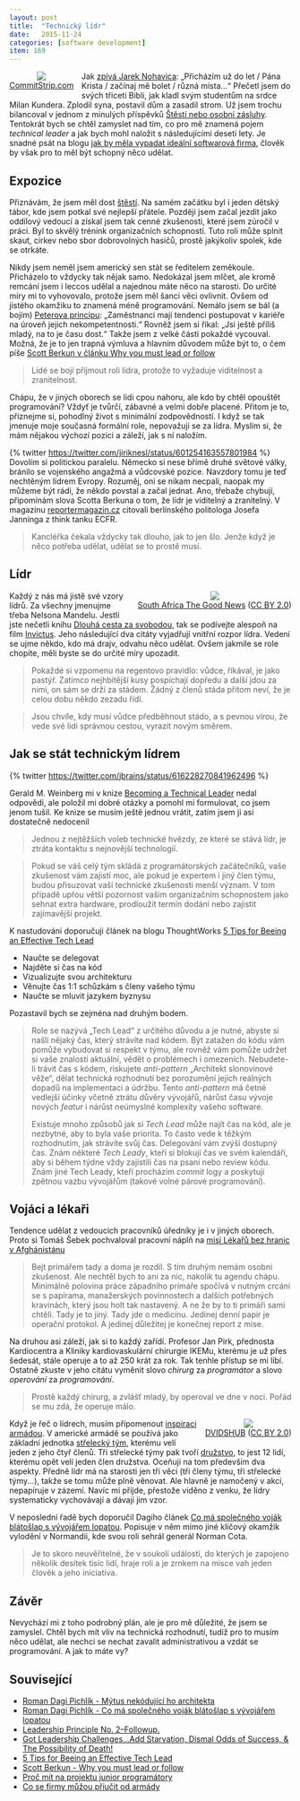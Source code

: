 ```yaml
---
layout: post
title:  "Technický lídr"
date:   2015-11-24
categories: [software development]
item: 169
---
```

<div style="float: left; margin: 0 1em 1em 0; text-align: center;"><a href="http://www.commitstrip.com/en/2015/03/26/are-you-still-a-coder/"><img src="http://www.commitstrip.com/wp-content/uploads/2015/03/Strip-depuis-combien-de-temps-650-finalenglsih1.jpg" style="width: auto; height: auto;max-width: 400px;" /></a><br/><a href="http://www.commitstrip.com/en/2015/03/26/are-you-still-a-coder/">CommitStrip.com</a></div>Jak <a href="http://www.nohavica.cz/cz/tvorba/archiv/triatricet/triatricet.htm">zpívá Jarek Nohavica</a>: „Přicházím už do let / Pána Krista / začínaj mě bolet / různá místa...“ Přečetl jsem do svých třiceti Bibli, jak kladl svým studentům na srdce Milan Kundera. Zplodil syna, postavil dům a zasadil strom. Už jsem trochu bilancoval v jednom z minulých příspěvků <a href="http://blog.zvestov.cz/item/151">Štěstí nebo osobní zásluhy</a>. Tentokrát bych se chtěl zamyslet nad tím, co pro mě znamená pojem <em>technical leader</em> a jak bych mohl naložit s následujícími deseti lety. Je snadné psát na blogu <a href="http://blog.zvestov.cz/item/168"> jak by měla vypadat ideální softwarová firma</a>, člověk by však pro to měl být schopný něco udělat.

<div style="clear: both"></div>
<!--more-->

Expozice
------

Přiznávám, že jsem měl dost <a href="/item/151">štěstí</a>. Na samém začátku byl i jeden dětský tábor, kde jsem potkal své nejlepší přátele. Později jsem začal jezdit jako oddílový vedoucí a získal jsem tak cenné zkušenosti, které jsem zúročil v práci. Byl to skvělý trénink organizačních schopností. Tuto roli může splnit skaut, církev nebo sbor dobrovolných hasičů, prostě jakýkoliv spolek, kde se otrkáte.

Nikdy jsem neměl jsem americký sen stát se ředitelem zeměkoule. Přicházelo to vždycky tak nějak samo. Nedokázal jsem mlčet, ale kromě remcání jsem i leccos udělal a najednou máte něco na starosti. Do určité míry mi to vyhovovalo, protože jsem měl šanci věci ovlivnit. Ovšem od jistého okamžiku to znamená méně programování. Nemálo jsem se bál (a bojím) <a href="https://cs.wikipedia.org/wiki/Peter%C5%AFv_princip">Peterova principu</a>: „Zaměstnanci mají tendenci postupovat v kariéře na úroveň jejich nekompetentnosti.“ Rovněž jsem si říkal: „Jsi ještě příliš mladý, na to je času dost.“ Takže jsem z velké části pokaždé vycouval. Možná, že je to jen trapná výmluva a hlavním důvodem může být to, o čem píše <a href="http://scottberkun.com/essays/42-why-you-must-lead-or-follow/">Scott Berkun v článku Why you must lead or follow</a>
<blockquote>Lidé se bojí přijmout roli lídra, protože to vyžaduje viditelnost a zranitelnost.</blockquote>Chápu, že v jiných oborech se lidi cpou nahoru, ale kdo by chtěl opouštět programování? Vždyť je tvůrčí, zábavné a velmi dobře placené. Přitom je to, přiznejme si, pohodlný život s minimální zodpovědností. I když se tak jmenuje moje současná formální role, nepovažuji se za lídra. Myslím si, že mám nějakou výchozí pozici a záleží, jak s ní naložím.

{% twitter https://twitter.com/jiriknesl/status/601254163557801984 %}
Dovolím si politickou paralelu. Německo si nese břímě druhé světové války, bránilo se vojenského angažmá a vůdcovské pozice. Navzdory tomu je teď nechtěným lídrem Evropy. Rozuměj, oni se nikam necpali, naopak my můžeme být rádi, že někdo povstal a začal jednat. Ano, třebaže chybují, připomínám slova Scotta Berkuna o tom, že lídr je viditelný a zranitelný. V magazínu <a href="http://reportermagazin.cz/nadmocnost-nemecko/">reportermagazin.cz</a> citovali berlínského politologa Josefa Janninga z think tanku ECFR.

<blockquote>Kancléřka čekala vždycky tak dlouho, jak to jen šlo. Jenže když je něco potřeba udělat, udělat se to prostě musí.</blockquote>

Lídr
------

<div style="float: right; margin: 0 0 1em 1em; text-align: center;"><a href="https://en.wikipedia.org/wiki/File:Nelson_Mandela-2008_(edit).jpg"><img src="https://upload.wikimedia.org/wikipedia/commons/thumb/1/14/Nelson_Mandela-2008_%28edit%29.jpg/200px-Nelson_Mandela-2008_%28edit%29.jpg" /></a><br/><a href="http://www.sagoodnews.co.za/">South Africa The Good News</a> (<a href="https://creativecommons.org/licenses/by/2.0/">CC BY 2.0</a>)</div>Každý z nás má jistě své vzory lídrů. Za všechny jmenujme třeba Nelsona Mandelu. Jestli jste nečetli knihu <a href="https://www.goodreads.com/book/show/23343235-dlouh-cesta-za-svobodou?ac=1&from_search=1">Dlouhá cesta za svobodou</a>, tak se podívejte alespoň na film <a href="http://www.csfd.cz/film/234490-invictus-neporazeny/prehled/">Invictus</a>. Jeho následující dva citáty vyjadřují vnitřní rozpor lídra. Vedení se ujme někdo, kdo má drajv, odvahu něco udělat. Ovšem jakmile se role chopíte, měli byste se do určité míry upozadit.

<blockquote>Pokaždé si vzpomenu na regentovo pravidlo: vůdce, říkával, je jako pastýř. Zatímco nejhbitější kusy pospíchají dopředu a další jdou za nimi, on sám se drží za stádem. Žádný z členů stáda přitom neví, že je celou dobu někdo zezadu řídí.</blockquote><blockquote>Jsou chvíle, kdy musí vůdce předběhnout stádo, a s pevnou vírou, že vede své lidi správnou cestou, vyrazit novým směrem.</blockquote>

Jak se stát technickým lídrem
------

{% twitter https://twitter.com/jbrains/status/616228270841962496 %}

Gerald M. Weinberg mi v knize <a href="https://www.goodreads.com/review/show/1213215136">Becoming a Technical Leader</a> nedal odpovědi, ale položil mi dobré otázky a pomohl mi formulovat, co jsem jenom tušil. Ke knize se musím ještě jednou vrátit, zatím jsem ji asi dostatečně nedocenil

<blockquote>Jednou z nejtěžších voleb technické hvězdy, ze které se stává lídr, je ztráta kontaktu s nejnovější technologií.</blockquote>

<blockquote>Pokud se váš celý tým skládá z programátorských začátečníků, vaše zkušenost vám zajistí moc, ale pokud je expertem i jiný člen týmu, budou přisuzovat vaší technické zkušenosti menší význam. V tom případě upřou větší pozornost vašim organizačním schopnostem jako sehnat extra hardware, prodloužit termín dodání nebo zajistit zajímavější projekt.</blockquote>

K nastudování doporučuji článek na blogu ThoughtWorks <a href="http://www.thoughtworks.com/insights/blog/5-tips-being-effective-tech-lead">5 Tips for Beeing an Effective Tech Lead</a>

* Naučte se delegovat
* Najděte si čas na kód
* Vizualizujte svou architekturu
* Věnujte čas 1:1 schůzkám s členy vašeho týmu
* Naučte se mluvit jazykem byznysu

Pozastavil bych se zejména nad druhým bodem.

> Role se nazývá „Tech Lead“ z určitého důvodu a je nutné, abyste si našli nějaký čas, který strávíte nad kódem. Být zatažen do kódu vám pomůže
 vybudovat si respekt v týmu, ale rovněž vám pomůže udržet si vaše znalosti aktuální, vědět o problémech i omezeních.
> Nebudete-li trávit čas s kódem, riskujete <em>anti-pattern</em> „Architekt slonovinové věže“, dělat technická rozhodnutí bez porozumění 
jejich reálných dopadů na implementaci a údržbu. Tento <em>anti-pattern</em> má četné vedlejší účinky včetně ztrátu důvěry vývojářů, nárůst času vývoje nových <em>featur</em> i nárůst neúmyslné komplexity vašeho software.
> 
> Existuje mnoho způsobů jak si <em>Tech Lead</em> může najít čas na kód, ale je nezbytné, aby to byla vaše priorita. To často vede k těžkým 
rozhodnutím, jak strávíte svůj čas. Delegování vám zvýší dostupný čas. Znám některé <em>Tech Leady</em>, kteří si blokují čas ve svém kalendáři, aby si během týdne vždy zajistili čas na psaní nebo review kódu. Znám jiné Tech Leady, kteří procházím <em>commit</em> logy a poskytují zpětnou vazbu vývojářům (takové volné párové programování).

Vojáci a lékaři
------

Tendence udělat z vedoucích pracovníků úředníky je i v jiných oborech. Proto si Tomáš Šebek pochvaloval pracovní náplň na <a href="https://www.goodreads.com/book/show/27216205-mise-afgh-nist-n">misi Lékařů bez hranic v Afghánistánu</a>
<blockquote>Bejt primářem tady a doma je rozdíl. S tím druhým nemám osobní zkušenost. Ale nechtěl bych to ani za nic, nakolik tu agendu chápu. Minimálně polovina práce západního primáře spočívá v nutným crcání se s papírama, manažerských povinnostech a dalších potřebných kravinách, který jsou holt tak nastavený. A ne že by to ti primáři sami chtěli. Tady je to jiný. Tady jde o medicínu. Jedinej denní papír je operační protokol. A jedinej důležitej je konečnej report z mise.</blockquote>
Na druhou asi záleží, jak si to každý zařídí. Profesor Jan Pirk, přednosta Kardiocentra a Kliniky kardiovaskulární chirurgie IKEMu, kterému je už přes šedesát, stále operuje a to až 250 krát za rok. Tak tenhle přístup se mi líbí. Ostatně zkuste v jeho citátu vyměnit slovo <em>chirurg</em> za <em>programátor</em> a slovo <em>operování</em> za <em>programování</em>.
<blockquote>Prostě každý chirurg, a zvlášť mladý, by operoval ve dne v noci. Pořád se mu zdá, že operuje málo.</blockquote>
<div style="float: right; margin: 0 0 1em 1em; text-align: center;"><a href="https://www.flickr.com/photos/dvids/6277447840"><img src="https://c1.staticflickr.com/7/6054/6277447840_52f182416a_n.jpg" /></a><br/><a href="https://www.flickr.com/photos/dvids/">DVIDSHUB</a> (<a href="https://creativecommons.org/licenses/by/2.0/">CC BY 2.0</a>)</div>Když je řeč o lídrech, musím připomenout <a href="/item/115">inspiraci armádou</a>. V americké armádě se používá jako základní jednotka <a href="https://cs.wikipedia.org/wiki/Fireteam">střelecký tým</a>, kterému velí jeden z jeho čtyř členů. Tři střelecké týmy pak tvoří <a href="https://cs.wikipedia.org/wiki/Dru%C5%BEstvo_(vojenstv%C3%AD)">družstvo</a>, to jest 12 lidí, kterému opět velí jeden člen družstva. Oceňuji na tom především dva aspekty. Předně lídr má na starosti jen tři věci (tři členy týmu, tři střelecké týmy...), takže se tomu může plně věnovat. Ale hlavně je namočený v akci, nepapíruje v zázemí. Navíc mi přijde, přestože viděno z venku, že lídry systematicky vychovávají a dávají jim vzor.

V neposlední řadě bych doporučil Dagiho článek <a href="http://www.dagblog.cz/2013/03/co-ma-spolecneho-vojak-blatoslap-s.html">Co má společného voják blátošlap s vývojářem lopatou</a>. Popisuje v něm mimo jiné klíčový okamžik vylodění v Normandii, kde svou roli sehrál generál Norman Cota.<blockquote>Je to skoro neuvěřitelné, že v soukolí události, do kterých je zapojeno několik desítek tisíc lidí, hraje roli a je zrnkem na misce vah jeden člověk a jeho iniciativa.</blockquote>

Závěr
------

Nevychází mi z toho podrobný plán, ale je pro mě důležité, že jsem se zamyslel. Chtěl bych mít vliv na technická rozhodnutí, tudíž pro to musím něco udělat, ale nechci se nechat zavalit administrativou a vzdát se programování. A jak to máte vy?

Související
------

* <a href="http://www.dagblog.cz/2015/01/mytus-nekodujiciho-architekta_26.html">Roman Dagi Pichlík - Mýtus nekódující ho architekta</a>
* <a href="http://www.dagblog.cz/2013/03/co-ma-spolecneho-vojak-blatoslap-s.html">Roman Dagi Pichlík - Co má společného voják blátošlap s vývojářem lopatou</a>
* <a href="http://joemckeever.com/wp/leadership-principle-no-2-followup/">Leadership Principle No. 2–Followup.</a>
* <a href="http://www.toddnielsen.com/leadership-challenges/got-leadership-challenges-add-starvation-dismal-odds-of-success-the-possibility-of-death/">Got Leadership Challenges…Add Starvation, Dismal Odds of Success, & The Possibility of Death!</a>
* <a href="http://www.thoughtworks.com/insights/blog/5-tips-being-effective-tech-lead">5 Tips for Beeing an Effective Tech Lead</a>
* <a href="http://scottberkun.com/essays/42-why-you-must-lead-or-follow/">Scott Berkun - Why you must lead or follow</a>
* <a href="/item/117">Proč mít na projektu junior programátory</a>
* <a href="/item/115">Co se firmy můžou přiučit od armády</a>